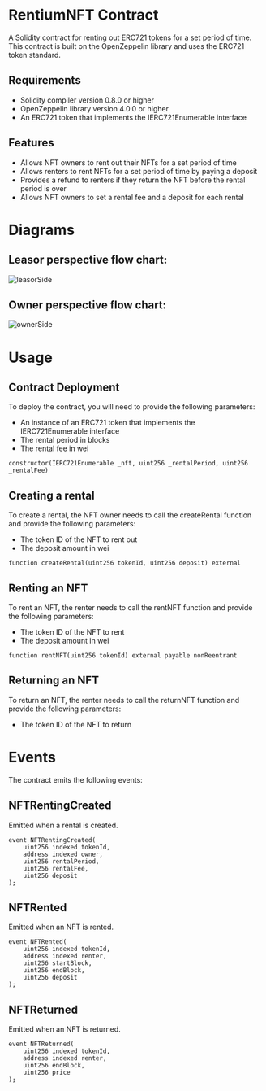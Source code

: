 
# RentiumNFT Contract

A Solidity contract for renting out ERC721 tokens for a set period of time. This contract is built on the OpenZeppelin library and uses the ERC721 token standard.

## Requirements
* Solidity compiler version 0.8.0 or higher
* OpenZeppelin library version 4.0.0 or higher
* An ERC721 token that implements the IERC721Enumerable interface

## Features
* Allows NFT owners to rent out their NFTs for a set period of time
* Allows renters to rent NFTs for a set period of time by paying a deposit
* Provides a refund to renters if they return the NFT before the rental period is over
* Allows NFT owners to set a rental fee and a deposit for each rental

# Diagrams
## Leasor perspective flow chart:
![leasorSide](https://github.com/Metadoxia/rentium-contract/assets/73427323/fe72d261-9f6d-4a67-a2f5-2c311b57fd74)

## Owner perspective flow chart:
![ownerSide](https://github.com/Metadoxia/rentium-contract/assets/73427323/da6f83c8-e35f-48bc-9ac0-52f5514bda35)



# Usage

## Contract Deployment
To deploy the contract, you will need to provide the following parameters:

* An instance of an ERC721 token that implements the IERC721Enumerable interface
* The rental period in blocks
* The rental fee in wei

```
constructor(IERC721Enumerable _nft, uint256 _rentalPeriod, uint256 _rentalFee)

```

## Creating a rental

To create a rental, the NFT owner needs to call the createRental function and provide the following parameters:

* The token ID of the NFT to rent out
* The deposit amount in wei

```
function createRental(uint256 tokenId, uint256 deposit) external

```

## Renting an NFT

To rent an NFT, the renter needs to call the rentNFT function and provide the following parameters:

* The token ID of the NFT to rent
* The deposit amount in wei

```
function rentNFT(uint256 tokenId) external payable nonReentrant

```

## Returning an NFT

To return an NFT, the renter needs to call the returnNFT function and provide the following parameters:

* The token ID of the NFT to return

# Events
The contract emits the following events:
## NFTRentingCreated
Emitted when a rental is created.

```
event NFTRentingCreated(
    uint256 indexed tokenId,
    address indexed owner,
    uint256 rentalPeriod,
    uint256 rentalFee,
    uint256 deposit
);

```

## NFTRented
Emitted when an NFT is rented.
```
event NFTRented(
    uint256 indexed tokenId,
    address indexed renter,
    uint256 startBlock,
    uint256 endBlock,
    uint256 deposit
);

```

## NFTReturned
Emitted when an NFT is returned.

```
event NFTReturned(
    uint256 indexed tokenId,
    address indexed renter,
    uint256 endBlock,
    uint256 price
);

```
